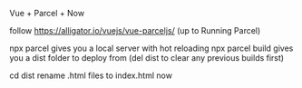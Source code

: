 Vue + Parcel + Now

follow https://alligator.io/vuejs/vue-parceljs/ (up to Running Parcel)

npx parcel gives you a local server with hot reloading
npx parcel build  gives you a dist folder to deploy from (del dist to clear any previous builds first)

cd dist
rename .html files to index.html
now








